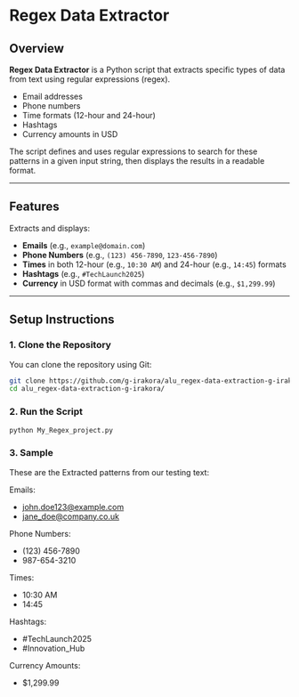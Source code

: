 # Regex Data Extractor

## Overview

**Regex Data Extractor** is a Python script that extracts specific types of data from text using regular expressions (regex).

- Email addresses
- Phone numbers
- Time formats (12-hour and 24-hour)
- Hashtags
- Currency amounts in USD

The script defines and uses regular expressions to search for these patterns in a given input string, then displays the results in a readable format.

---

## Features

Extracts and displays:
- **Emails** (e.g., `example@domain.com`)  
- **Phone Numbers** (e.g., `(123) 456-7890`, `123-456-7890`)  
- **Times** in both 12-hour (e.g., `10:30 AM`) and 24-hour (e.g., `14:45`) formats  
- **Hashtags** (e.g., `#TechLaunch2025`)  
- **Currency** in USD format with commas and decimals (e.g., `$1,299.99`)  

---

## Setup Instructions

### 1. Clone the Repository

You can clone the repository using Git:

```bash
git clone https://github.com/g-irakora/alu_regex-data-extraction-g-irakora.git
cd alu_regex-data-extraction-g-irakora/

```
### 2. Run the Script

```bash
python My_Regex_project.py
```

### 3. Sample
These are the Extracted patterns from our testing text: 

Emails:
  - john.doe123@example.com
  - jane_doe@company.co.uk

Phone Numbers:
  - (123) 456-7890
  - 987-654-3210

Times:
  - 10:30 AM
  - 14:45

Hashtags:
  - #TechLaunch2025
  - #Innovation_Hub

Currency Amounts:
  - $1,299.99